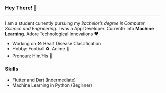 ### Hey There! 👋

____________

I am a student currently pursuing my *Bachelor’s degree in Computer Science and Engineering*. I was a App Developer.
Currently into **Machine Learning**. Adore Technological Innovations ❤

+ Working on ⚒: Heart Disease Classification
+ Hobby: Football ⚽, Anime 🍡
+ Pronoun: Him/His 👦


### Skills
+ Flutter and Dart (Indermediate)
+ Machine Learning in Python (Beginner)
